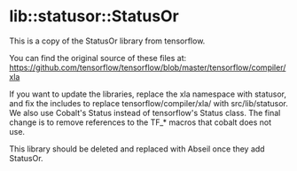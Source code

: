 # lib::statusor::StatusOr
This is a copy of the StatusOr library from tensorflow.

You can find the original source of these files at:
https://github.com/tensorflow/tensorflow/blob/master/tensorflow/compiler/xla

If you want to update the libraries, replace the xla namespace with
statusor, and fix the includes to replace tensorflow/compiler/xla/
with src/lib/statusor. We also use Cobalt's Status instead of
tensorflow's Status class. The final change is to remove references to the TF_*
macros that cobalt does not use.

This library should be deleted and replaced with Abseil once they add StatusOr.
